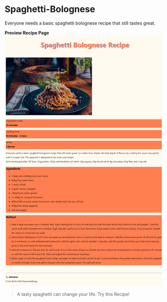 # Spaghetti-Bolognese
Everyone needs a basic spaghetti bolognese recipe that still tastes great.

**Preview Recipe Page**
![Image](img/spagetti.png)
>A tasty spaghetti can change your life. Try this Recipe!
